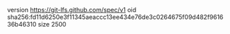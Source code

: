 version https://git-lfs.github.com/spec/v1
oid sha256:fd11d6250e3f11345aeaccc13ee434e76de3c0264675f09d482f961636b46310
size 2500
